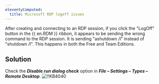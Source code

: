 ```yaml
---
eleventyComputed:
  title: Microsoft RDP logoff issues
---
```

After creating and connecting to an RDP session, if you click the "LogOff" button in the {{ en.RDM }} ribbon, it appears to be sending the wrong command to the RDP session. It is sending "ashutdown /l" instead of "shutdown /l". This happens in both the Free and Team Editions.

## Solution
Check the ***Disable run dialog check*** option in ***File – Settings – Types – Remote Desktop***.
![!!KB4040](https://cdnweb.devolutions.net/docs/docs_en_kb_KB4040.png)
